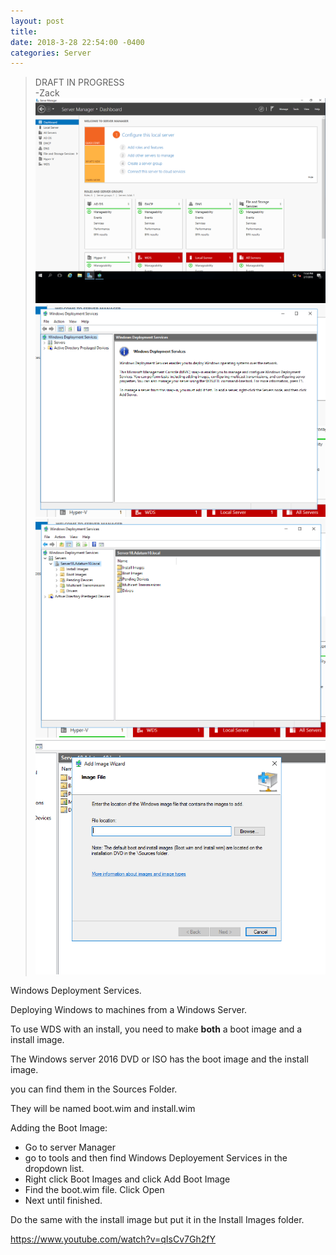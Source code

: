 ```yaml
--- 
layout: post 
title:
date: 2018-3-28 22:54:00 -0400 
categories: Server 
---
```



>DRAFT IN PROGRESS  
 -Zack
![1.png](/assets/img/servergifs/wds/1.png)
![2.png](/assets/img/servergifs/wds/2.png)
![3.png](/assets/img/servergifs/wds/3.png)
![4.png](/assets/img/servergifs/wds/4.png)

Windows Deployment Services. 

Deploying Windows to machines from a Windows Server. 

To use WDS with an install, you need to make **both** a boot image and a install image. 

The Windows server 2016 DVD or ISO has the boot image and the install image. 

you can find them in the Sources Folder. 

They will be named boot.wim and install.wim  

Adding the Boot Image:
- Go to server Manager
- go to tools and then find Windows Deployement Services in the dropdown list. 
- Right click Boot Images and click Add Boot Image
- Find the boot.wim file. Click Open
- Next until finished. 

Do the same with the install image but put it in the Install Images folder. 

https://www.youtube.com/watch?v=qIsCv7Gh2fY

